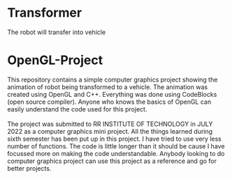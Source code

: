 # Transformer
The robot will transfer into vehicle
# OpenGL-Project
This repository contains a simple computer graphics project showing the animation of robot being transformed to a vehicle. The animation was created using OpenGL and C++. Everything was done using CodeBlocks (open source compiler). Anyone who knows the basics of OpenGL can easily understand the code used for this project.<br/><br/>
The project was submitted to RR INSTITUTE OF TECHNOLOGY in JULY 2022 as a computer graphics mini project. All the things learned during sixth semester has been put up in this project. I have tried to use very less number of functions. The code is little longer than it should be cause I have focussed more on making the code understandable. Anybody looking to do computer graphics project can use this project as a reference and go for better projects.<br/><br/>

